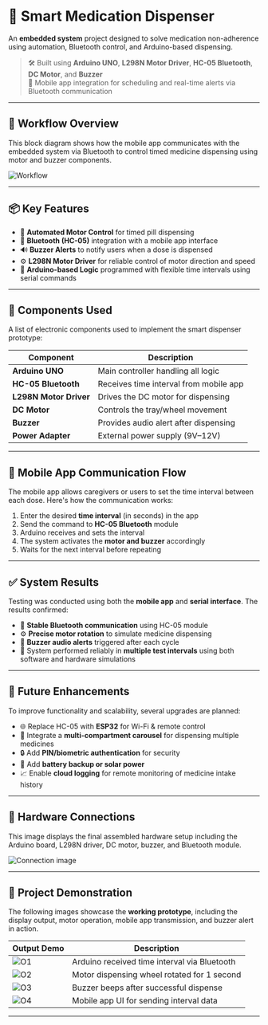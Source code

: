 # 💊 Smart Medication Dispenser

An **embedded system** project designed to solve medication non-adherence using automation, Bluetooth control, and Arduino-based dispensing.

> 🛠️ Built using **Arduino UNO**, **L298N Motor Driver**, **HC-05 Bluetooth**, **DC Motor**, and **Buzzer**  
> 📲 Mobile app integration for scheduling and real-time alerts via Bluetooth communication

---

## 🧠 Workflow Overview

This block diagram shows how the mobile app communicates with the embedded system via Bluetooth to control timed medicine dispensing using motor and buzzer components.

![Workflow](https://github.com/user-attachments/assets/70938988-89c4-4bc7-8c21-1a4890444a1a)

---

## 📦 Key Features

- 🔁 **Automated Motor Control** for timed pill dispensing
- 📱 **Bluetooth (HC-05)** integration with a mobile app interface
- 🔊 **Buzzer Alerts** to notify users when a dose is dispensed
- ⚙️ **L298N Motor Driver** for reliable control of motor direction and speed
- 💾 **Arduino-based Logic** programmed with flexible time intervals using serial commands

---

## 🧾 Components Used

A list of electronic components used to implement the smart dispenser prototype:

| Component           | Description                            |
|--------------------|----------------------------------------|
| **Arduino UNO**     | Main controller handling all logic     |
| **HC-05 Bluetooth** | Receives time interval from mobile app |
| **L298N Motor Driver** | Drives the DC motor for dispensing |
| **DC Motor**        | Controls the tray/wheel movement       |
| **Buzzer**          | Provides audio alert after dispensing  |
| **Power Adapter**   | External power supply (9V–12V)         |

---

## 📱 Mobile App Communication Flow

The mobile app allows caregivers or users to set the time interval between each dose. Here's how the communication works:

1. Enter the desired **time interval** (in seconds) in the app  
2. Send the command to **HC-05 Bluetooth** module  
3. Arduino receives and sets the interval  
4. The system activates the **motor and buzzer** accordingly  
5. Waits for the next interval before repeating

---

## ✅ System Results

Testing was conducted using both the **mobile app** and **serial interface**. The results confirmed:

- 📡 **Stable Bluetooth communication** using HC-05 module  
- ⚙️ **Precise motor rotation** to simulate medicine dispensing  
- 🔔 **Buzzer audio alerts** triggered after each cycle  
- 🧪 System performed reliably in **multiple test intervals** using both software and hardware simulations

---

## 🚀 Future Enhancements

To improve functionality and scalability, several upgrades are planned:

- 🌐 Replace HC-05 with **ESP32** for Wi-Fi & remote control
- 💊 Integrate a **multi-compartment carousel** for dispensing multiple medicines
- 🔒 Add **PIN/biometric authentication** for security
- 🔋 Add **battery backup or solar power**
- 📈 Enable **cloud logging** for remote monitoring of medicine intake history

---

## 🔌 Hardware Connections

This image displays the final assembled hardware setup including the Arduino board, L298N driver, DC motor, buzzer, and Bluetooth module.

![Connection image](https://github.com/user-attachments/assets/5ddb8f03-e493-4a18-a03c-fd3a338870e9)

---

## 📸 Project Demonstration

The following images showcase the **working prototype**, including the display output, motor operation, mobile app transmission, and buzzer alert in action.

| Output Demo | Description |
|-------------|-------------|
| ![O1](https://github.com/user-attachments/assets/c922a148-475f-44b9-b3a3-d12759703341) | Arduino received time interval via Bluetooth |
| ![O2](https://github.com/user-attachments/assets/ef010023-077f-4b51-8ef0-fcbfee1e2c0a) | Motor dispensing wheel rotated for 1 second |
| ![O3](https://github.com/user-attachments/assets/f794976b-6982-4ec5-8b64-bbee1a1aa56f) | Buzzer beeps after successful dispense |
| ![O4](https://github.com/user-attachments/assets/a38a32ad-b690-464a-8d46-24bc12edacd6) | Mobile app UI for sending interval data |

---
